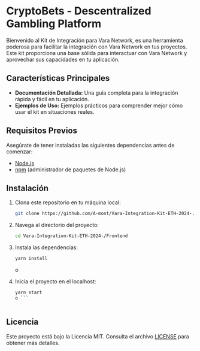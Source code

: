 # CryptoBets - Descentralized Gambling Platform

Bienvenido al Kit de Integración para Vara Network, es una herramienta poderosa para facilitar la integración con Vara Network en tus proyectos. Este kit proporciona una base sólida para interactuar con Vara Network y aprovechar sus capacidades en tu aplicación.

## Características Principales

- **Documentación Detallada:** Una guía completa para la integración rápida y fácil en tu aplicación.
- **Ejemplos de Uso:** Ejemplos prácticos para comprender mejor cómo usar el kit en situaciones reales.

## Requisitos Previos

Asegúrate de tener instaladas las siguientes dependencias antes de comenzar:
- [Node.js](https://nodejs.org/)
- [npm](https://www.npmjs.com/) (administrador de paquetes de Node.js)

## Instalación

1. Clona este repositorio en tu máquina local:

    ```bash
    git clone https://github.com/A-mont/Vara-Integration-Kit-ETH-2024-.git
    ```

2. Navega al directorio del proyecto:

    ```bash
    cd Vara-Integration-Kit-ETH-2024-/Frontend
    ```

3. Instala las dependencias:

    ```bash
    yarn install
    ```
    o
4. Inicia el proyecto en el localhost:

    ```bash
    yarn start
   o ```



## Licencia

Este proyecto está bajo la Licencia MIT. Consulta el archivo [LICENSE](./LICENSE) para obtener más detalles.
